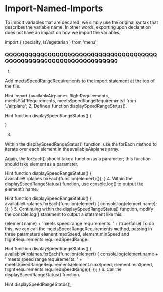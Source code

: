 # Import-Named-Imports

To import variables that are declared, we simply use the original syntax that describes the variable name. In other words, exporting upon declaration does not have an impact on how we import the variables.

import { specialty, isVegetarian } from 'menu';


### QQQQQQQQQQQQQQQQQQQQQQQQQQQQQQQQQQQQQQQQQQQQQQQQQQQQQQQQQQQQQQQQQQQQ


1.
Add meetsSpeedRangeRequirements to the import statement at the top of the file.


Hint
import {availableAirplanes, flightRequirements, meetsStaffRequirements, meetsSpeedRangeRequirements} from './airplane';
2.
Define a function displaySpeedRangeStatus().


Hint
function displaySpeedRangeStatus() {
 
}
 
3.
Within the displaySpeedRangeStatus() function, use the forEach method to iterate over each element in the availableAirplanes array.

Again, the forEach() should take a function as a parameter; this function should take element as a parameter.


Hint
function displaySpeedRangeStatus() { 
  availableAirplanes.forEach(function(element){});
}
4.
Within the displaySpeedRangeStatus() function, use console.log() to output the element’s name.


Hint
function displaySpeedRangeStatus() {
  availableAirplanes.forEach(function(element) {
   console.log(element.name);
  });
}
5.
Continuing within the displaySpeedRangeStatus() function, modify the console.log() statement to output a statement like this:

(element name) + 'meets speed range requirements: ' + (true/false)
To do this, we can call the meetsSpeedRangeRequirements method, passing in three parameters element.maxSpeed, element.minSpeed and flightRequirements.requiredSpeedRange.


Hint
function displaySpeedRangeStatus() {
  availableAirplanes.forEach(function(element) {
   console.log(element.name + ' meets speed range requirements: ' + meetsSpeedRangeRequirements(element.maxSpeed, element.minSpeed, flightRequirements.requiredSpeedRange));
  });
}
6.
Call the displaySpeedRangeStatus() function.


Hint
displaySpeedRangeStatus();
